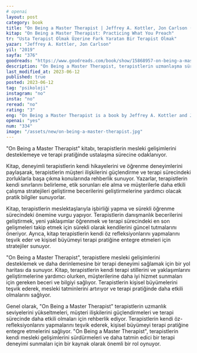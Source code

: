 ```yaml
---
# openai
layout: post
category: book
title: "On Being a Master Therapist | Jeffrey A. Kottler, Jon Carlson (Kitap)"
kitap: "On Being a Master Therapist: Practicing What You Preach"
tr: "Usta Terapist Olmak Üzerine Fark Yaratan Bir Terapist Olmak"
yazar: "Jeffrey A. Kottler, Jon Carlson"
yil: "2019"
sayfa: "376"
goodreads: "https://www.goodreads.com/book/show/15868957-on-being-a-master-therapist"
description: "On Being a Master Therapist, terapistlerin uzmanlaşma sürecinde ilerlerken karşılaştıkları zorlukları ve terapi becerilerini zaman içinde nasıl geliştirdiklerini anlatıyor."
last_modified_at: 2023-06-12
published: true
posted: 2023-06-12
tag: "psikoloji" 
instagram: "no"
insta: "no"
reread: "no"
rating: "3"
eng: "On Being a Master Therapist is a book by Jeffrey A. Kottler and Jon Carlson that guides therapists on their journey to mastery, offering insights on overcoming challenges, deepening client relationships, and developing effective therapy skills. It emphasises collaboration, continuous learning, and personal growth in the therapy profession."
openai: "yes"
num: "334"
image: "/assets/new/on-being-a-master-therapist.jpg"
---
```


"On Being a Master Therapist" kitabı, terapistlerin mesleki gelişimlerini desteklemeye ve terapi pratiğinde ustalaşma sürecine odaklanıyor.

Kitap, deneyimli terapistlerin kendi hikayelerini ve öğrenme deneyimlerini paylaşarak, terapistlerin müşteri ilişkilerini güçlendirme ve terapi sürecindeki zorluklarla başa çıkma konularında rehberlik sunuyor. Yazarlar, terapistlerin kendi sınırlarını belirleme, etik sorunları ele alma ve müşterilerle daha etkili çalışma stratejileri geliştirme becerilerini geliştirmelerine yardımcı olacak pratik bilgiler sunuyorlar.

Kitap, terapistlerin meslektaşlarıyla işbirliği yapma ve sürekli öğrenme sürecindeki önemine vurgu yapıyor. Terapistlerin danışmanlık becerilerini geliştirmek, yeni yaklaşımlar öğrenmek ve terapi sürecindeki en son gelişmeleri takip etmek için sürekli olarak kendilerini güncel tutmalarını öneriyor. Ayrıca, kitap terapistlerin kendi öz refleksiyonlarını yapmalarını teşvik eder ve kişisel büyümeyi terapi pratiğine entegre etmeleri için stratejiler sunuyor.

"On Being a Master Therapist", terapistlere mesleki gelişimlerini desteklemek ve daha derinlemesine bir terapi deneyimi sağlamak için bir yol haritası da sunuyor. Kitap, terapistlerin kendi terapi stillerini ve yaklaşımlarını geliştirmelerine yardımcı olurken, müşterilerine daha iyi hizmet sunmaları için gereken beceri ve bilgiyi sağlıyor. Terapistlerin kişisel büyümelerini teşvik ederek, mesleki tatminlerini artırıyor ve terapi pratiğinde daha etkili olmalarını sağlıyor.

Genel olarak, "On Being a Master Therapist" terapistlerin uzmanlık seviyelerini yükseltmeleri, müşteri ilişkilerini güçlendirmeleri ve terapi sürecinde daha etkili olmaları için rehberlik ediyor. Terapistlerin kendi öz-refleksiyonlarını yapmalarını teşvik ederek, kişisel büyümeyi terapi pratiğine entegre etmelerini sağlıyor. "On Being a Master Therapist", terapistlerin kendi mesleki gelişimlerini sürdürmeleri ve daha tatmin edici bir terapi deneyimi sunmaları için bir kaynak olarak önemli bir rol oynuyor.






